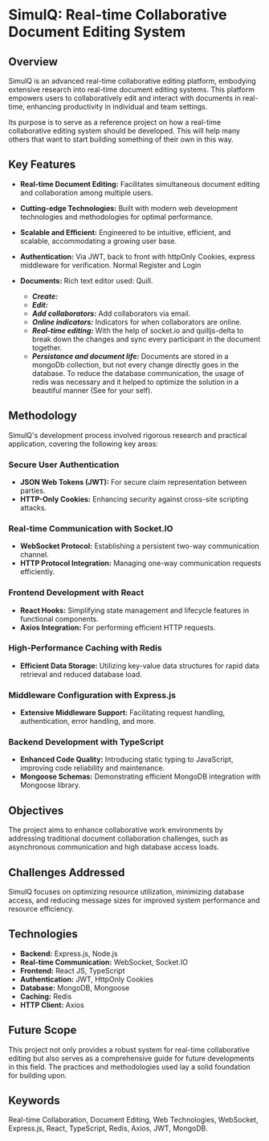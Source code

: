 
# SimulQ: Real-time Collaborative Document Editing System

## Overview

SimulQ is an advanced real-time collaborative editing platform, embodying extensive research into real-time document editing systems. This platform empowers users to collaboratively edit and interact with documents in real-time, enhancing productivity in individual and team settings.

Its purpose is to serve as a reference project on how a real-time collaborative editing system should be developed. This will help many others that want to start building something of their own in this way.

## Key Features

- **Real-time Document Editing:** Facilitates simultaneous document editing and collaboration among multiple users.
- **Cutting-edge Technologies:** Built with modern web development technologies and methodologies for optimal performance.
- **Scalable and Efficient:** Engineered to be intuitive, efficient, and scalable, accommodating a growing user base.

- **Authentication:** Via JWT, back to front with httpOnly Cookies, express middleware for verification. Normal Register and Login
- **Documents:** Rich text editor used: Quill.
  - ***Create:***
  -  ***Edit:***
  -  ***Add collaborators:*** Add collaborators via email.
  -  ***Online indicators:*** Indicators for when collaborators are online.
  -  ***Real-time editing:*** With the help of socket.io and quilljs-delta to break down the changes and sync every participant in the document together.
  -  ***Persistance and document life:*** Documents are stored in a mongoDb collection, but not every change directly goes in the database. To reduce the database communication, the usage of redis was necessary and it helped to optimize the solution in a beautiful manner (See for your self).

## Methodology

SimulQ's development process involved rigorous research and practical application, covering the following key areas:

### Secure User Authentication
- **JSON Web Tokens (JWT):** For secure claim representation between parties.
- **HTTP-Only Cookies:** Enhancing security against cross-site scripting attacks.

### Real-time Communication with Socket.IO
- **WebSocket Protocol:** Establishing a persistent two-way communication channel.
- **HTTP Protocol Integration:** Managing one-way communication requests efficiently.

### Frontend Development with React
- **React Hooks:** Simplifying state management and lifecycle features in functional components.
- **Axios Integration:** For performing efficient HTTP requests.

### High-Performance Caching with Redis
- **Efficient Data Storage:** Utilizing key-value data structures for rapid data retrieval and reduced database load.

### Middleware Configuration with Express.js
- **Extensive Middleware Support:** Facilitating request handling, authentication, error handling, and more.

### Backend Development with TypeScript
- **Enhanced Code Quality:** Introducing static typing to JavaScript, improving code reliability and maintenance.
- **Mongoose Schemas:** Demonstrating efficient MongoDB integration with Mongoose library.

## Objectives

The project aims to enhance collaborative work environments by addressing traditional document collaboration challenges, such as asynchronous communication and high database access loads.

## Challenges Addressed

SimulQ focuses on optimizing resource utilization, minimizing database access, and reducing message sizes for improved system performance and resource efficiency.

## Technologies

- **Backend:** Express.js, Node.js
- **Real-time Communication:** WebSocket, Socket.IO
- **Frontend:** React JS, TypeScript
- **Authentication:** JWT, HttpOnly Cookies
- **Database:** MongoDB, Mongoose
- **Caching:** Redis
- **HTTP Client:** Axios

## Future Scope

This project not only provides a robust system for real-time collaborative editing but also serves as a comprehensive guide for future developments in this field. The practices and methodologies used lay a solid foundation for building upon.

## Keywords

Real-time Collaboration, Document Editing, Web Technologies, WebSocket, Express.js, React, TypeScript, Redis, Axios, JWT, MongoDB.
